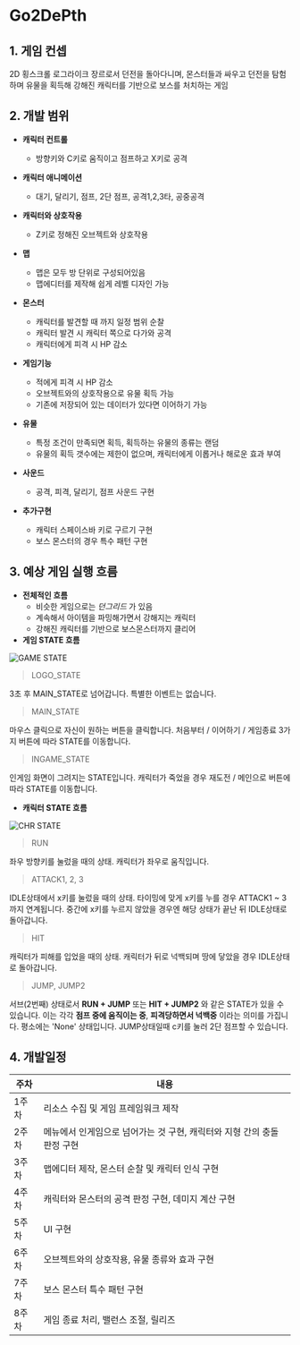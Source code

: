 # Go2DePth
## 1. 게임 컨셉
2D 횡스크롤 로그라이크 장르로서 던전을 돌아다니며,
몬스터들과 싸우고 던전을 탐험하며 유물을 획득해 강해진 캐릭터를 기반으로 보스를 처치하는 게임

## 2. 개발 범위
- **캐릭터 컨트롤**
	- 방향키와 C키로 움직이고 점프하고 X키로 공격
- **캐릭터 애니메이션**
	- 대기, 달리기, 점프, 2단 점프, 공격1,2,3타, 공중공격
- **캐릭터와 상호작용**
	- Z키로 정해진 오브젝트와 상호작용
- **맵**
	- 맵은 모두 방 단위로 구성되어있음
	- 맵에디터를 제작해 쉽게 레벨 디자인 가능
- **몬스터**
	- 캐릭터를 발견할 때 까지 일정 범위 순찰
	- 캐릭터 발견 시 캐릭터 쪽으로 다가와 공격
	- 캐릭터에게 피격 시 HP 감소
- **게임기능**
	- 적에게 피격 시 HP 감소
	- 오브젝트와의 상호작용으로 유물 획득 가능
	- 기존에 저장되어 있는 데이터가 있다면 이어하기 가능
- **유물**
	- 특정 조건이 만족되면 획득, 획득하는 유물의 종류는 랜덤
	- 유물의 획득 갯수에는 제한이 없으며, 캐릭터에게 이롭거나 해로운 효과 부여
- **사운드**
	- 공격, 피격, 달리기, 점프 사운드 구현

- **추가구현**
	- 캐릭터 스페이스바 키로 구르기 구현
	- 보스 몬스터의 경우 특수 패턴 구현

## 3. 예상 게임 실행 흐름
- **전체적인 흐름**
	- 비슷한 게임으로는 *던그리드* 가 있음
	- 계속해서 아이템을 파밍해가면서 강해지는 캐릭터
	- 강해진 캐릭터를 기반으로 보스몬스터까지 클리어
- **게임 STATE 흐름**

 ![GAME STATE](https://blogfiles.pstatic.net/MjAyMDEwMTJfMjQ4/MDAxNjAyNDcwNDg1NDQz.Zm2Jt4zrzIxMZ2LjbK8JdajdCVns-0JjTxYhg8r7UrAg.D7ZSS7L29tvKk_o5qm9lIViBqvcs-ukxJ0NfrqdjyYkg.PNG.dnsjdbstlr/state.png?type=w2)
 
> LOGO_STATE

3초 후 MAIN_STATE로 넘어갑니다. 특별한 이벤트는 없습니다.

> MAIN_STATE

마우스 클릭으로 자신이 원하는 버튼을 클릭합니다.
처음부터 / 이어하기 / 게임종료 3가지 버튼에 따라 STATE를 이동합니다.

> INGAME_STATE

인게임 화면이 그려지는 STATE입니다. 캐릭터가 죽었을 경우 
재도전 / 메인으로 버튼에 따라 STATE를 이동합니다.
- **캐릭터 STATE 흐름**

![CHR STATE](https://blogfiles.pstatic.net/MjAyMDEwMTJfMTcx/MDAxNjAyNDczMzU0MDcy.yLVb7uZ0bkeM-FZr8qtwZlmTikCgFoSwL_Me6US32hcg.vDoaRFW0M5lrRMdCAP9YeST6Gb64uAPWEmZqiZvB6xog.PNG.dnsjdbstlr/chrState.png?type=w2)

> RUN

좌우 방향키를 눌렀을 때의 상태. 캐릭터가 좌우로 움직입니다.
> ATTACK1, 2, 3

IDLE상태에서 x키를 눌렀을 때의 상태. 타이밍에 맞게 x키를 누를 경우 ATTACK1 ~ 3까지 연계됩니다.
중간에 x키를 누르지 않았을 경우엔 해당 상태가 끝난 뒤 IDLE상태로 돌아갑니다.

> HIT

캐릭터가 피해를 입었을 때의 상태.
캐릭터가 뒤로 넉백되며 땅에 닿았을 경우 IDLE상태로 돌아갑니다.

> JUMP, JUMP2

서브(2번째) 상태로서 **RUN + JUMP** 또는 **HIT + JUMP2** 와 같은 STATE가 있을 수 있습니다.
이는 각각 **점프 중에 움직이는 중**, **피격당하면서 넉백중** 이라는 의미를 가집니다.
평소에는 'None' 상태입니다. JUMP상태일때 c키를 눌러 2단 점프할 수 있습니다.
	
## 4. 개발일정

|주차|내용
|------|---|
|1주차|리소스 수집 및 게임 프레임워크 제작|
|2주차|메뉴에서 인게임으로 넘어가는 것 구현, 캐릭터와 지형 간의 충돌판정 구현|
|3주차|맵에디터 제작, 몬스터 순찰 및 캐릭터 인식 구현|
|4주차|캐릭터와 몬스터의 공격 판정 구현, 데미지 계산 구현|
|5주차|UI 구현|
|6주차|오브젝트와의 상호작용, 유물 종류와 효과 구현|
|7주차|보스 몬스터 특수 패턴 구현|
|8주차|게임 종료 처리, 밸런스 조절, 릴리즈|
